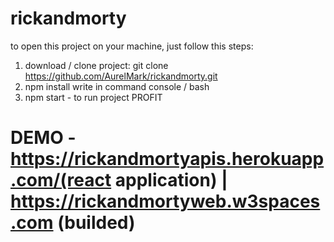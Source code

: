 # rickandmorty
to open this project on your machine, just follow this steps:
1) download / clone project: git clone https://github.com/AurelMark/rickandmorty.git
2) npm install write in command console / bash
3) npm start - to run project
PROFIT

# DEMO - https://rickandmortyapis.herokuapp.com/(react application) | https://rickandmortyweb.w3spaces.com (builded)
